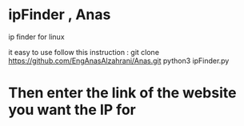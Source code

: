 # ipFinder , Anas
ip finder for linux

it easy to use 
follow this instruction :
git clone https://github.com/EngAnasAlzahrani/Anas.git 
python3 ipFinder.py 

#  Then enter the link of the website you want the IP for
